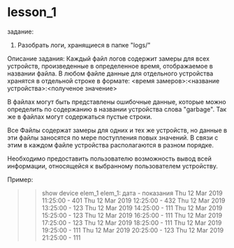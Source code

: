 # lesson_1
задание:
1. Разобрать логи, хранящиеся в папке "logs/"

Описание задания:
   Каждый файл логов содержит замеры для всех устройств, произведенные в определенное время, отображаемое в названии файла.
   В любом файле данные для отдельного устройства хранятся в отдельной строке в формате:
        <время замеров>:<название устройства>:<полученое значение>
  
  В файлах могут быть представлены ошибочные данные, которые можно определить по содержанию в названии устройства слова "garbage".
  Так же в файлах могут содержаться пустые строки.
  
  Все Файлы содержат замеры для одних и тех же устройств, но данные в эти файлы заносятся по мере поступления повых значений. В связи с этим в каждом файле устройства располагаются в разном порядке.
  
  Необходимо предоставить пользователю возможность вывод всей информации, относящейся к выбранному пользователем устройству.
  
  Пример:
  >> show device elem_1
  >> elem_1:
               дата          - показания
    Thu 12 Mar 2019 11:25:00 - 401
    Thu 12 Mar 2019 12:25:00 - 432
    Thu 12 Mar 2019 13:25:00 - 123
    Thu 12 Mar 2019 14:25:00 - 111
    Thu 12 Mar 2019 15:25:00 - 123
    Thu 12 Mar 2019 16:25:00 - 111
    Thu 12 Mar 2019 17:25:00 - 123
    Thu 12 Mar 2019 18:25:00 - 111
    Thu 12 Mar 2019 19:25:00 - 111
    Thu 12 Mar 2019 20:25:00 - 123
    Thu 12 Mar 2019 21:25:00 - 111
    
    
   >> 
   
